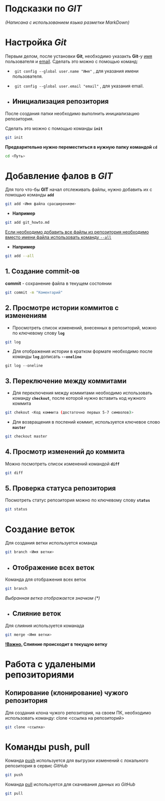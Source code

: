 # Подсказки по ***GIT***
*(Написана с использованием языка разметки MarkDown)*

# Настройка ***Git***

Первым делом, после установки **Git**, необходимо указакть **Git**-у <u>имя</u> пользователя и <u>email</u>.
Сделать это можно с помощью команд:

* ``` git config --global user.name "Имя"``` , для указания имени пользователя.

* ``` git config --global user.email "email"``` , для указания email.

* ## Инициализация репозитория

После создания папки необходимо выполнить инициализацию репозитория.

Сделать это можно с помощью команды **```init```**

```sh
git init
```
__Предварительно нужно переместиться в нужную папку командой **```cd```**__

```sh
cd <Путь>
```

# Добавление фалов в ***GIT***

Для того что-бы **GIT** начал отслеживать файлы, нужно добавить их с помощью команды **```add```**

```sh
git add <Имя файла срасширением>
```

* __Например__
```sh
git add git_howto.md
```
<u>Если необходимо добавить все файлы из репозитория необходимо вместо имени файла использовать команду ```--all```</u>

* __Например__

```sh
git add --all
```

## 1. Создание **commit**-ов

**commit** - сохранение файла в текущем состоянии

```sh
git commit -m "Коментарий"
```

## 2. Просмотре истории коммитов с изменениям

* Просмотреть список изменений, внесенных в репозиторий, можно по ключевому слову **```log```**

```sh
git log
```
* Для отображения истории в кратком формате необходимо после команды **```log```** дописать **```--oneline```**

```SH
git log --oneline
```

## 3. Переключение между коммитами
* Для переключения между коммитами необходимо использовать команду **```checkout```**, после которой нужно вставить код нужного коммита

```sh
git chekout <Код коммита (достаточно первых 5-7 символов)>
```
* Для возвращения в послений коммит, используется ключевое слово **```master```**

```sh
git checkout master
```

## 4. Просмотр изменений до коммита

Можно посмотреть список изменений командой **```diff```**

```sh
git diff
```

## 5. Проверка статуса репозитория

Посмотреть статус репозитория можно по ключевому слову **```status```**

```sh
git status
```

# Создание веток

Для создания ветки используется команда

```sh
git branch <Имя ветки>
```

* ## Отображение всех веток
Команда для отображения всех веток
```sh
git branch
```
_Выбранная ветка отображается значком (*)_

* ## Слияние веток

Для слияния используется команада

```sh
git merge <Имя ветки>
```
**<u>!Важно.</U>
Слияние происходит в текущую ветку**


# Работа с удалеными репозиториями

## Копирование (клонирование) чужого репозитория

Для создания клона чужого репозитория, на своем ПК, необходимо использовать команду: clone <ссылка на репозиторий>

```sh
git clone <ссылка>
```

# Команды push, pull

Команда <u>push</u> используется для выгрузки изменений с локального репозитория в сервис *GitHub*

```sh
git push
```

Команда <u>pull</u> используется для скачивания данных из *GitHub*

```sh
git pull
```

